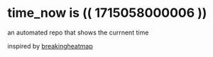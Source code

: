 # time_now is (( 1715058000006 ))

an automated repo that shows the currnent time

inspired by [breakingheatmap](https://github.com/breakingheatmap/breakingheatmap)